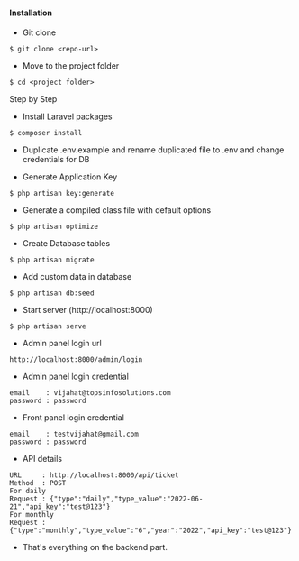 #### Installation

* Git clone
```
$ git clone <repo-url>
```

* Move to the project folder
```
$ cd <project folder>
```

Step by Step

* Install Laravel packages
```
$ composer install
```

* Duplicate .env.example and rename duplicated file to .env and change credentials for DB

* Generate Application Key
```
$ php artisan key:generate
```
* Generate a compiled class file with default options
```
$ php artisan optimize
```
* Create Database tables
```
$ php artisan migrate
```
* Add custom data in database
```
$ php artisan db:seed
```
* Start server (http://localhost:8000)
```
$ php artisan serve
```
* Admin panel login url
```
http://localhost:8000/admin/login
```
* Admin panel login credential
```
email    : vijahat@topsinfosolutions.com
password : password
```
* Front panel login credential
```
email    : testvijahat@gmail.com
password : password
```
* API details
```
URL 	: http://localhost:8000/api/ticket
Method 	: POST
For daily
Request : {"type":"daily","type_value":"2022-06-21","api_key":"test@123"}
For monthly
Request : {"type":"monthly","type_value":"6","year":"2022","api_key":"test@123"}
```

* That's everything on the backend part.